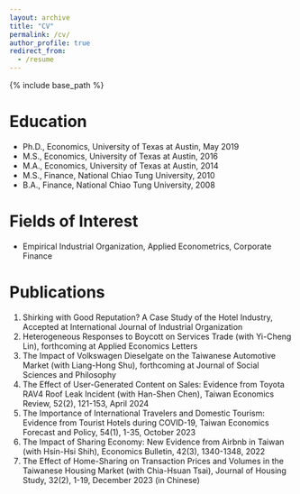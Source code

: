 ```yaml
---
layout: archive
title: "CV"
permalink: /cv/
author_profile: true
redirect_from:
  - /resume
---
```


{% include base_path %}

Education
======
* Ph.D., Economics, University of Texas at Austin, May 2019
* M.S., Economics, University of Texas at Austin, 2016
* M.A., Economics, University of Texas at Austin, 2014
* M.S., Finance, National Chiao Tung University, 2010
* B.A., Finance, National Chiao Tung University, 2008
 
Fields of Interest
======
* Empirical Industrial Organization, Applied Econometrics, Corporate Finance
 

Publications
======
1. Shirking with Good Reputation? A Case Study of the Hotel Industry, Accepted at International Journal of Industrial Organization
2. Heterogeneous Responses to Boycott on Services Trade (with Yi-Cheng Lin), forthcoming at Applied Economics Letters
3. The Impact of Volkswagen Dieselgate on the Taiwanese Automotive Market (with Liang-Hong Shu), forthcoming at Journal of Social Sciences and Philosophy
4. The Effect of User-Generated Content on Sales: Evidence from Toyota RAV4 Roof Leak Incident (with Han-Shen Chen), Taiwan Economics Review, 52(2), 121-153, April 2024
5. The Importance of International Travelers and Domestic Tourism: Evidence from Tourist Hotels during COVID-19, Taiwan Economics Forecast and Policy, 54(1), 1-35, October 2023
6. The Impact of Sharing Economy: New Evidence from Airbnb in Taiwan (with Hsin-Hsi Shih), Economics Bulletin, 42(3), 1340-1348, 2022
7. The Effect of Home-Sharing on Transaction Prices and Volumes in the Taiwanese Housing Market (with Chia-Hsuan Tsai), Journal of Housing Study, 32(2), 1-19, December 2023 (in Chinese)   
